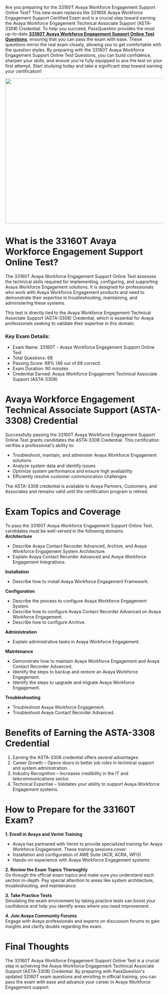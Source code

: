 <p>Are you preparing for the 33160T Avaya Workforce Engagement Support Online Test? This new exam replaces the 33160X Avaya Workforce Engagement Support Certified Exam and is a crucial step toward earning the Avaya Workforce Engagement Technical Associate Support (ASTA-3308) Credential. To help you succeed, PassQuestion provides the most up-to-date <strong><a href="https://www.passquestion.com/33160t.html">33160T Avaya Workforce Engagement Support Online Test Questions</a></strong>, ensuring that you can pass the exam with ease. These questions mirror the real exam closely, allowing you to get comfortable with the question styles. By preparing with the 33160T Avaya Workforce Engagement Support Online Test Questions, you can build confidence, sharpen your skills, and ensure you&#39;re fully equipped to ace the test on your first attempt. Start studying today and take a significant step toward earning your certification!</p>

<p><img alt="" src="https://www.passquestion.com/uploads/pqcom/images/20250308/9d7e624660333b425ddf44c6776eb658.jpg" style="height:463px; width:618px" /></p>

<h1>What is the 33160T Avaya Workforce Engagement Support Online Test?</h1>

<p>The 33160T Avaya Workforce Engagement Support Online Test assesses the technical skills required for implementing, configuring, and supporting Avaya Workforce Engagement solutions. It is designed for professionals who work with Avaya Workforce Engagement products and need to demonstrate their expertise in troubleshooting, maintaining, and administering these systems.</p>

<p>This test is directly tied to the Avaya Workforce Engagement Technical Associate Support (ASTA-3308) Credential, which is essential for Avaya professionals seeking to validate their expertise in this domain.</p>

<h3>Key Exam Details:</h3>

<ul>
	<li>Exam Name: 33160T - Avaya Workforce Engagement Support Online Test</li>
	<li>Total Questions: 68</li>
	<li>Passing Score: 68% (46 out of 68 correct)</li>
	<li>Exam Duration: 90 minutes</li>
	<li>Credential Earned: Avaya Workforce Engagement Technical Associate Support (ASTA-3308)</li>
</ul>

<h1>Avaya Workforce Engagement Technical Associate Support (ASTA-3308) Credential</h1>

<p>Successfully passing the 33160T Avaya Workforce Engagement Support Online Test grants candidates the ASTA-3308 Credential. This certification verifies a professional&#39;s ability to:</p>

<ul>
	<li>Troubleshoot, maintain, and administer Avaya Workforce Engagement solutions</li>
	<li>Analyze system data and identify issues</li>
	<li>Optimize system performance and ensure high availability</li>
	<li>Efficiently resolve customer communication challenges</li>
</ul>

<p>The ASTA-3308 credential is available to Avaya Partners, Customers, and Associates and remains valid until the certification program is retired.</p>

<h1>Exam Topics and Coverage</h1>

<p>To pass the 33160T Avaya Workforce Engagement Support Online Test, candidates must be well-versed in the following domains:<br />
<strong>Architecture</strong></p>

<ul>
	<li>Describe Avaya Contact Recorder Advanced, Archive, and Avaya Workforce Engagement System Architecture.</li>
	<li>Explain Avaya Contact Recorder Advanced and Avaya Workforce Engagement Integrations.</li>
</ul>

<p><strong>Installation</strong></p>

<ul>
	<li>Describe how to install Avaya Workforce Engagement Framework.</li>
</ul>

<p><strong>Configuration</strong></p>

<ul>
	<li>Describe the process to configure Avaya Workforce Engagement System.</li>
	<li>Describe how to configure Avaya Contact Recorder Advanced on Avaya Workforce Engagement.</li>
	<li>Describe how to configure Archive.</li>
</ul>

<p><strong>Administration</strong></p>

<ul>
	<li>Explain administrative tasks in Avaya Workforce Engagement.</li>
</ul>

<p><strong>Maintenance</strong></p>

<ul>
	<li>Demonstrate how to maintain Avaya Workforce Engagement and Avaya Contact Recorder Advanced.</li>
	<li>Identify the steps to backup and restore an Avaya Workforce Engagement.</li>
	<li>Identify the steps to upgrade and migrate Avaya Workforce Engagement.</li>
</ul>

<p><strong>Troubleshooting</strong></p>

<ul>
	<li>Troubleshoot Avaya Workforce Engagement.</li>
	<li>Troubleshoot Avaya Contact Recorder Advanced.</li>
</ul>

<h1>Benefits of Earning the ASTA-3308 Credential</h1>

<ol>
	<li>Earning the ASTA-3308 credential offers several advantages:</li>
	<li>Career Growth &ndash; Opens doors to better job roles in technical support and system administration.</li>
	<li>Industry Recognition &ndash; Increases credibility in the IT and telecommunications sector.</li>
	<li>Technical Expertise &ndash; Validates your ability to support Avaya Workforce Engagement systems.</li>
</ol>

<h1>How to Prepare for the 33160T Exam?</h1>

<p><strong>1. Enroll in Avaya and Verint Training</strong></p>

<ul>
	<li>Avaya has partnered with Verint to provide specialized training for Avaya Workforce Engagement. These training sessions cover:</li>
	<li>Installation and configuration of AWE Suite (ACR, ACRA, WFO)</li>
	<li>Hands-on experience with Avaya Workforce Engagement systems</li>
</ul>

<p><strong>2. Review the Exam Topics Thoroughly</strong><br />
Go through the official exam topics and make sure you understand each section in-depth. Pay special attention to areas like system architecture, troubleshooting, and maintenance.</p>

<p><strong>3. Take Practice Tests</strong><br />
Simulating the exam environment by taking practice tests can boost your confidence and help you identify areas where you need improvement.</p>

<p><strong>4. Join Avaya Community Forums</strong><br />
Engage with Avaya professionals and experts on discussion forums to gain insights and clarify doubts regarding the exam.</p>

<h1>Final Thoughts</h1>

<p>The 33160T Avaya Workforce Engagement Support Online Test is a crucial step in achieving the Avaya Workforce Engagement Technical Associate Support (ASTA-3308) Credential. By preparing with PassQuestion&#39;s updated 33160T exam questions and enrolling in official training, you can pass the exam with ease and advance your career in Avaya Workforce Engagement support.</p>
